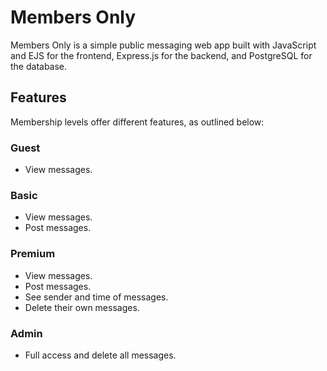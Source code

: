 # Members Only

Members Only is a simple public messaging web app built with JavaScript and EJS for the frontend, Express.js for the backend, and PostgreSQL for the database.

## Features

Membership levels offer different features, as outlined below:

### Guest

- View messages.

### Basic

- View messages.
- Post messages.

### Premium

- View messages.
- Post messages.
- See sender and time of messages.
- Delete their own messages.

### Admin

- Full access and delete all messages.
